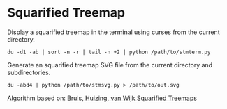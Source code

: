 # Squarified Treemap

Display a squarified treemap in the terminal using curses from the current
directory.

`du -d1 -ab | sort -n -r | tail -n +2 | python /path/to/stmterm.py`

Generate an squarified treemap SVG file from the current directory and 
subdirectories.

`du -abd4 | python /path/to/stmsvg.py > /path/to/out.svg`

Algorithm based on: [Bruls, Huizing, van Wijk Squarified Treemaps](https://www.win.tue.nl/~vanwijk/stm.pdf)
